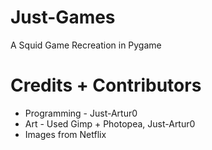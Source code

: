 # Just-Games
A Squid Game Recreation in Pygame
# Credits + Contributors
- Programming - Just-Artur0
- Art - Used Gimp + Photopea, Just-Artur0
- Images from Netflix
